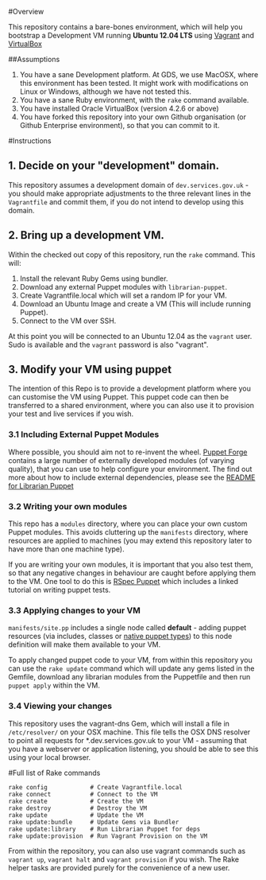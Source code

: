 #Overview

This repository contains a bare-bones environment, which will help you bootstrap a Development VM running **Ubuntu 12.04 LTS** using [Vagrant](http://www.vagrantup.com/) and [VirtualBox](https://www.virtualbox.org/)

##Assumptions
1. You have a sane Development platform. At GDS, we use MacOSX, where this environment has been tested. It might work with modifications on Linux or Windows, although we have not tested this.
2. You have a sane Ruby environment, with the `rake` command available.
3. You have installed Oracle VirtualBox (version 4.2.6 or above)
4. You have forked this repository into your own Github organisation (or Github Enterprise environment), so that you can commit to it.

#Instructions

## 1. Decide on your "development" domain.

This repository assumes a development domain of `dev.services.gov.uk` - you should make appropriate adjustments to the three relevant lines in the `Vagrantfile` and commit them, if you do not intend to develop using this domain.

## 2. Bring up a development VM.

Within the checked out copy of this repository, run the `rake` command. This will:

1. Install the relevant Ruby Gems using bundler.
2. Download any external Puppet modules with `librarian-puppet`.
3. Create Vagrantfile.local which will set a random IP for your VM.
4. Download an Ubuntu Image and create a VM (This will include running Puppet).
5. Connect to the VM over SSH.

At this point you will be connected to an Ubuntu 12.04 as the `vagrant` user. Sudo is available and the `vagrant` password is also "vagrant".

## 3. Modify your VM using puppet

The intention of this Repo is to provide a development platform where you can customise the VM using Puppet. This puppet code can then be transferred to a shared environment, where you can also use it to provision your test and live services if you wish.

### 3.1 Including External Puppet Modules 

Where possible, you should aim not to re-invent the wheel. [Puppet Forge](https://forge.puppetlabs.com/) contains a large number of externally developed modules (of varying quality), that you can use to help configure your environment. The find out more about how to include external dependencies, please see the [README for Librarian Puppet](https://github.com/rodjek/librarian-puppet)

### 3.2 Writing your own modules

This repo has a `modules` directory, where you can place your own custom Puppet modules. This avoids cluttering up the `manifests` directory, where resources are applied to machines (you may extend this repository later to have more than one machine type).

If you are writing your own modules, it is important that you also test them, so that any negative changes in behaviour are caught before applying them to the VM. One tool to do this is [RSpec Puppet](http://rspec-puppet.com/) which includes a linked tutorial on writing puppet tests.

### 3.3 Applying changes to your VM

`manifests/site.pp` includes a single node called **default** - adding puppet resources (via includes, classes or [native puppet types](http://docs.puppetlabs.com/references/latest/type.html)) to this node definition will make them available to your VM.

To apply changed puppet code to your VM, from within this repository you can use the `rake update` command which will update any gems listed in the Gemfile, download any librarian modules from the Puppetfile and then run `puppet apply` within the VM.

### 3.4 Viewing your changes

This repository uses the vagrant-dns Gem, which will install a file in `/etc/resolver/` on your OSX machine. This file tells the OSX DNS resolver to point all requests for *.dev.services.gov.uk to your VM - assuming that you have a webserver or application listening, you should be able to see this using your local browser.

#Full list of Rake commands

```
rake config            # Create Vagrantfile.local
rake connect           # Connect to the VM
rake create            # Create the VM
rake destroy           # Destroy the VM
rake update            # Update the VM
rake update:bundle     # Update Gems via Bundler
rake update:library    # Run Librarian Puppet for deps
rake update:provision  # Run Vagrant Provision on the VM
```
From within the repository, you can also use vagrant commands such as `vagrant up`, `vagrant halt` and `vagrant provision` if you wish. The Rake helper tasks are provided purely for the convenience of a new user.
